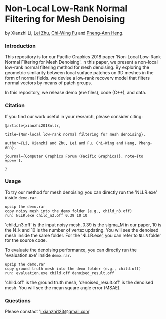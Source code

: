 # Non-Local Low-Rank Normal Filtering for Mesh Denoising
by Xianzhi Li, [Lei Zhu](http://appsrv.cse.cuhk.edu.hk/~lzhu/), [Chi-Wing Fu](https://www.cse.cuhk.edu.hk/~cwfu/) and [Pheng-Ann Heng](http://www.cse.cuhk.edu.hk/~pheng/).

### Introduction
This repository is for our Pacific Graphics 2018 paper 'Non-Local Low-Rank Normal Filtering for Mesh Denoising'. In this paper, we present a non-local low-rank normal filtering method for mesh denoising. By exploring the geometric similarity between local surface patches on 3D meshes in the form of normal fields, we devise a low-rank recovery model that filters normal vectors by means of patch groups.

In this repository, we release demo (exe files), code (C++), and data. 

### Citation
If you find our work useful in your research, please consider citing:
```
@article{xianzhi2018nllr, 

title={Non-local low-rank normal filtering for mesh denoising}, 

author={Li, Xianzhi and Zhu, Lei and Fu, Chi-Wing and Heng, Pheng-Ann},

journal={Computer Graphics Forum (Pacific Graphics)}, note={to appear},

}
```

### Usage
To try our method for mesh denoising, you can directly run the 'NLLR.exe' inside `demo.rar`.
```
upzip the demo.rar
copy noisy mesh into the demo folder (e.g., child_n3.off)
run: NLLR.exe child_n3.off 0.39 10 10
```
'child_n3.off' is the input noisy mesh, 0.39 is the sigma_M in our paper, 10 is the N_k and 10 is the number of vertex updating. You will see the denoised mesh inside the same folder. For the 'NLLR.exe', you can refer to `NLLR` folder for the source code.

To evaluate the denoising performance, you can directly run the 'evaluation.exe' inside `demo.rar`.
```
upzip the demo.rar
copy ground truth mesh into the demo folder (e.g., child.off)
run: evaluation.exe child.off denoised_result.off
```
'child.off' is the ground truth mesh, 'denoised_result.off' is the denoised mesh. You will see the mean square angle error (MSAE).

### Questions
Please constact 'lixianzhi123@gmail.com'

